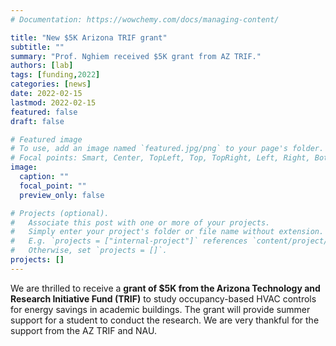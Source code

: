 ```yaml
---
# Documentation: https://wowchemy.com/docs/managing-content/

title: "New $5K Arizona TRIF grant"
subtitle: ""
summary: "Prof. Nghiem received $5K grant from AZ TRIF."
authors: [lab]
tags: [funding,2022]
categories: [news]
date: 2022-02-15
lastmod: 2022-02-15
featured: false
draft: false

# Featured image
# To use, add an image named `featured.jpg/png` to your page's folder.
# Focal points: Smart, Center, TopLeft, Top, TopRight, Left, Right, BottomLeft, Bottom, BottomRight.
image:
  caption: ""
  focal_point: ""
  preview_only: false

# Projects (optional).
#   Associate this post with one or more of your projects.
#   Simply enter your project's folder or file name without extension.
#   E.g. `projects = ["internal-project"]` references `content/project/deep-learning/index.md`.
#   Otherwise, set `projects = []`.
projects: []
---
```


We are thrilled to receive a **grant of $5K from the Arizona Technology and Research Initiative Fund (TRIF)** to study occupancy-based HVAC controls for energy savings in academic buildings.  The grant will provide summer support for a student to conduct the research.  We are very thankful for the support from the AZ TRIF and NAU.
